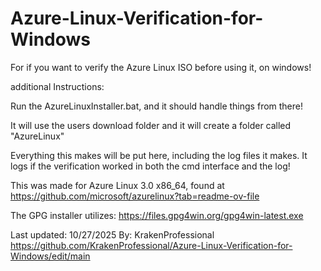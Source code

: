 # Azure-Linux-Verification-for-Windows
For if you want to verify the Azure Linux ISO before using it, on windows!

additional Instructions:

Run the AzureLinuxInstaller.bat, and it should handle things from there!

It will use the  users download folder  and it will create a folder called "AzureLinux"

Everything this makes will be put here, including the log files it makes. It logs if the verification worked in both
the cmd interface and the log!

This was made for Azure Linux 3.0 x86_64, found at https://github.com/microsoft/azurelinux?tab=readme-ov-file

The GPG installer utilizes: https://files.gpg4win.org/gpg4win-latest.exe

Last updated: 10/27/2025
By: KrakenProfessional 
https://github.com/KrakenProfessional/Azure-Linux-Verification-for-Windows/edit/main

